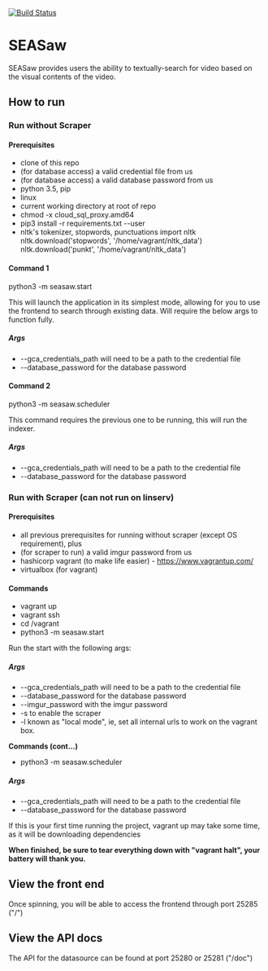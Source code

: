 [![Build Status](https://travis-ci.org/samuelsmithhk/SEASaw.svg?branch=master)](https://travis-ci.org/samuelsmithhk/SEASaw)

# SEASaw
SEASaw provides users the ability to textually-search for video based on the visual contents of the video.
## How to run

### Run without Scraper

#### Prerequisites

- clone of this repo
- (for database access) a valid credential file from us
- (for database access) a valid database password from us
- python 3.5, pip
- linux
- current working directory at root of repo
- chmod -x cloud_sql_proxy.amd64
- pip3 install -r requirements.txt --user
- nltk's tokenizer, stopwords, punctuations
    import nltk
    nltk.download('stopwords', '/home/vagrant/nltk_data')
    nltk.download('punkt', '/home/vagrant/nltk_data')

#### Command 1

python3 -m seasaw.start

This will launch the application in its simplest mode, allowing for you to use the frontend to search through existing data. Will require the below args to function fully.
##### Args

- --gca_credentials_path will need to be a path to the credential file
- --database_password for the database password

#### Command 2

python3 -m seasaw.scheduler

This command requires the previous one to be running, this will run the indexer.

##### Args

- --gca_credentials_path will need to be a path to the credential file
- --database_password for the database password

### Run with Scraper (can not run on linserv)

#### Prerequisites

- all previous prerequisites for running without scraper (except OS requirement), plus
- (for scraper to run) a valid imgur password from us
- hashicorp vagrant (to make life easier) - https://www.vagrantup.com/
- virtualbox (for vagrant)


#### Commands

- vagrant up
- vagrant ssh
- cd /vagrant
- python3 -m seasaw.start

Run the start with the following args:

##### Args

- --gca_credentials_path will need to be a path to the credential file
- --database_password for the database password
- --imgur_password with the imgur password
- -s to enable the scraper
- -l known as "local mode", ie, set all internal urls to work on the vagrant box.

**Commands (cont...)**

- python3 -m seasaw.scheduler

##### Args

- --gca_credentials_path will need to be a path to the credential file
- --database_password for the database password


If this is your first time running the project, vagrant up may take some time, as it will be downloading dependencies

**When finished, be sure to tear everything down with "vagrant halt", your battery will thank you.**

## View the front end

Once spinning, you will be able to access the frontend through port 25285 ("/")

## View the API docs

The API for the datasource can be found at port 25280 or 25281 ("/doc")
